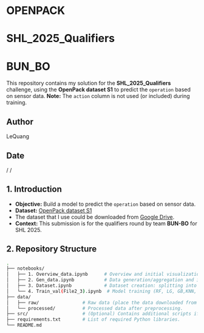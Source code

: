 # OPENPACK

# SHL_2025_Qualifiers
# BUN_BO
This repository contains my solution for the **SHL_2025_Qualifiers** challenge, using the **OpenPack dataset S1** to predict the `operation` based on sensor data. **Note:** The `action` column is not used (or included) during training.

## Author
LeQuang

## Date
  /  /  

## 1. Introduction

- **Objective:** Build a model to predict the `operation` based on sensor data.
- **Dataset:** [OpenPack dataset S1](https://open-pack.github.io/)
- 
  The dataset that I use could be downloaded from [Google Drive](https://drive.google.com/drive/u/2/folders/1aaJnRY8hiZWE5mJLxgonwlWk_gn8RZQ1).
- **Context:** This submission is for the qualifiers round by team **BUN-BO** for SHL 2025.

## 2. Repository Structure

```bash
.
├── notebooks/
│   ├── 1. Overview_data.ipynb      # Overview and initial visualization of the data.
│   ├── 2. Gen_data.ipynb           # Data generation/aggregation and initial preprocessing.
│   ├── 3. Dataset.ipynb            # Dataset creation: splitting into train/test/validation, statistical analysis.
│   └── 4. Train_val(File2_3).ipynb  # Model training (RF, LG, GB,KNN, XGBoost) and evaluation.
├── data/
│   ├── raw/                # Raw data (place the data downloaded from Google Drive here).
│   └── processed/          # Processed data after preprocessing.
├── src/                    # (Optional) Contains additional scripts if separated from notebooks.
├── requirements.txt        # List of required Python libraries. 
└── README.md
